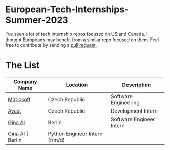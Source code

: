 # European-Tech-Internships-Summer-2023
I've seen a lot of tech internship repos focused on US and Canada. I thought Europeans may benefit from a similar repo focused on them. 
Feel free to contribute by sending a [pull request](https://github.com/susam/gitpr#create-pull-request).


# The List

| Company Name  |   Location    | Description  |
| ------------- | ------------- | ------------ |
| [Mircosoft](https://careers.microsoft.com/us/en/job/1382836/Intern-Opportunities-for-Students-in-Czech-Republic-Software-Engineering-Start-date-Summer-2023?jobsource=indeed&utm_source=indeed&utm_medium=indeed&utm_campaign=indeed-feed)  | Czech Republic |         Software Engineering      |
| [Avast](https://avast.wd3.myworkdayjobs.com/en-US/Global/job/Brno-Czech-Republic/Development-Intern_JR1922) | Czech Republic | Development Intern |
| [Gina AI](https://jobs.lever.co/jina-ai/8517d648-ee28-48c0-9246-4f90ef87edec) | Berlin | Software Engineer Intern |
| [Gina AI](https://jobs.lever.co/jina-ai/c77afedf-ccd5-44de-b40b-9d02c29c33e0) ] Berlin | Python Engineer Intern (f/m/d) |


